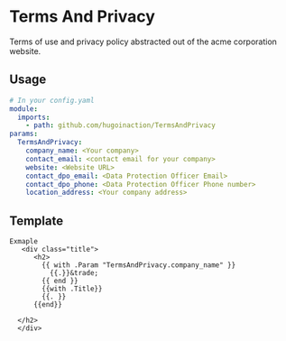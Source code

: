 Terms And Privacy
================

Terms of use and privacy policy abstracted out of the acme corporation website.

Usage
------
```yaml
# In your config.yaml
module:
  imports:
    - path: github.com/hugoinaction/TermsAndPrivacy
params:
  TermsAndPrivacy:
    company_name: <Your company>
    contact_email: <contact email for your company>
    website: <Website URL>
    contact_dpo_email: <Data Protection Officer Email>
    contact_dpo_phone: <Data Protection Officer Phone number>
    location_address: <Your company address>
```


Template
--------  
```
Exmaple
   <div class="title">
      <h2>
        {{ with .Param "TermsAndPrivacy.company_name" }}
          {{.}}&trade;
        {{ end }}
        {{with .Title}}
        {{. }}
      {{end}}
        
  </h2>
  </div>
```
